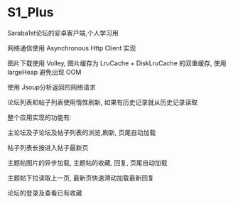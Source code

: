 # S1_Plus
Saraba1st论坛的安卓客户端,个人学习用

网络通信使用 Asynchronous Http Client 实现

图片下载使用 Volley, 图片缓存为 LruCache + DiskLruCache 的双重缓存, 使用 largeHeap 避免出现 OOM

使用 Jsoup分析返回的网络请求

论坛列表和帖子列表使用惰性刷新, 如果有历史记录就从历史记录读取

整个应用实现的功能有:

主论坛及子论坛及帖子列表的浏览,刷新, 页尾自动加载

帖子列表长按进入帖子最新页

主题帖图片的异步加载, 主题帖的收藏, 回复, 页尾自动加载

主题帖下拉读取上一页, 最新页快速滑动加载最新回复

论坛的登录及查看已有收藏
